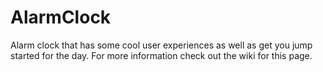 # AlarmClock
Alarm clock that has some cool user experiences as well as get you jump started for the day.
For more information check out the wiki for this page.
